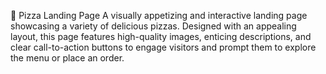 🍕 Pizza Landing Page
A visually appetizing and interactive landing page showcasing a variety of delicious pizzas. Designed with an appealing layout, this page features high-quality images, enticing descriptions, and clear call-to-action buttons to engage visitors and prompt them to explore the menu or place an order.

